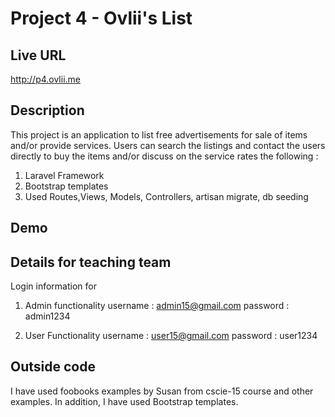 # Project 4  - Ovlii's List

## Live URL
<http://p4.ovlii.me>

## Description
This project is an application to list free advertisements for
sale of items and/or provide services. Users can search the listings
and contact the users directly to buy the items and/or discuss on the
service rates
the following :

1. Laravel Framework
2. Bootstrap templates
3. Used Routes,Views, Models, Controllers, artisan migrate, db seeding

## Demo

## Details for teaching team
Login information for 
1. Admin functionality
username : admin15@gmail.com
password : admin1234

2. User Functionality
username : user15@gmail.com
password : user1234

## Outside code
I have used foobooks examples by Susan from cscie-15 course and other examples. 
In addition, I have used Bootstrap templates. 